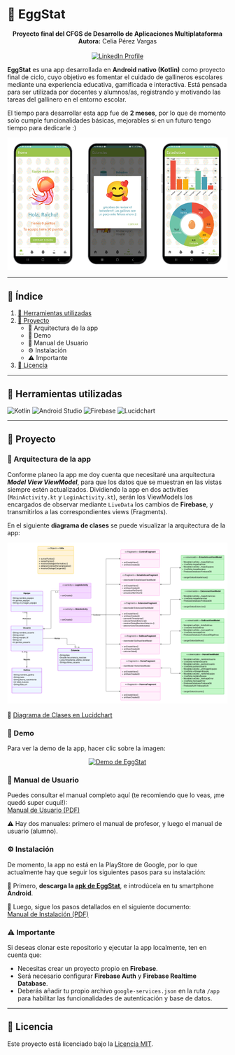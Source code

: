 # 🐣 EggStat

<p align="center">
  <strong>Proyecto final del CFGS de Desarrollo de Aplicaciones Multiplataforma</strong><br>
  <strong>Autora:</strong> Celia Pérez Vargas<br><br>
  <a href="https://www.linkedin.com/in/theteachercelia/" target="_blank">
    <img src="https://img.shields.io/badge/LinkedIn-Profile-blue?logo=linkedin&logoColor=white" alt="LinkedIn Profile"/>
  </a>
</p>

**EggStat** es una app desarrollada en **Android nativo (Kotlin)** como proyecto final de ciclo, cuyo objetivo es fomentar el cuidado de gallineros escolares mediante una experiencia educativa, gamificada e interactiva. Está pensada para ser utilizada por docentes y alumnos/as, registrando y motivando las tareas del gallinero en el entorno escolar.

El tiempo para desarrollar esta app fue de **2 meses**, por lo que de momento solo cumple funcionalidades básicas, mejorables si en un futuro tengo tiempo para dedicarle :)

<p align="center">
  <img src="archivos_eggstat/Eggstat_mockup.png" alt="Mockup de Eggstat" width="600"/>
</p>

---

## 📑 Índice

1. [🔧 Herramientas utilizadas](#-herramientas-utilizadas)
2. [📱 Proyecto](#-proyecto)
    - 📐 Arquitectura de la app
    - 🎥 Demo
    - 📄 Manual de Usuario
    - ⚙️ Instalación
    - ⚠️ Importante
3. [📄 Licencia](#-licencia)

---

## 🔧 Herramientas utilizadas

![Kotlin](https://img.shields.io/badge/Kotlin-0095D5?logo=kotlin&logoColor=white&style=flat)
![Android Studio](https://img.shields.io/badge/Android%20Studio-3DDC84?logo=android-studio&logoColor=white&style=flat)
![Firebase](https://img.shields.io/badge/Firebase-FFCA28?logo=firebase&logoColor=black&style=flat)
![Lucidchart](https://img.shields.io/badge/Lucidchart-ED6C30?logo=lucidchart&logoColor=white&style=flat)

---

## 📱 Proyecto

### 📐 Arquitectura de la app

Conforme planeo la app me doy cuenta que necesitaré una arquitectura **_Model View ViewModel_**, para que los datos que se muestran en las vistas siempre estén actualizados. Dividiendo la app en dos activities (`MainActivity.kt` y `LoginActivity.kt`), serán los ViewModels los encargados de observar mediante `LiveData` los cambios de **Firebase**, y transmitirlos a las correspondientes views (Fragments).

En el siguiente **diagrama de clases** se puede visualizar la arquitectura de la app:

<p align="center">
  <a href="archivos_eggstat/Eggstat_diagrama-de-clases.png" target="_blank">
    <img src="archivos_eggstat/Eggstat_diagrama-de-clases.png" alt="Diagrama de clases" width="600"/>
  </a>
</p>

🔗 [Diagrama de Clases en Lucidchart](https://lucid.app/lucidchart/0e3be1a1-bf94-4d1b-92b1-bce4c2904e01/edit?invitationId=inv_44928207-5e74-4140-8bdf-5f277bd33dc3)

### 🎥 Demo

Para ver la demo de la app, hacer clic sobre la imagen:

<p align="center">
  <a href="https://youtu.be/3UP7dA8c5wg?si=I_Qy12MoB0JXEfrX" target="_blank">
    <img src="https://img.youtube.com/vi/3UP7dA8c5wg/0.jpg" alt="Demo de EggStat" width="600">
  </a>
</p>

### 📄 Manual de Usuario

Puedes consultar el manual completo aquí (te recomiendo que lo veas, ¡me quedó super cuqui!):  
[Manual de Usuario (PDF)](archivos_eggstat/Eggstat_manual-de-usuario.pdf)

⚠️ Hay dos manuales: primero el manual de profesor, y luego el manual de usuario (alumno).

### ⚙️ ️️Instalación

De momento, la app no está en la PlayStore de Google, por lo que actualmente hay que seguir los siguientes pasos para su instalación:

📲 Primero, **descarga la [apk de EggStat](EggStat.apk)**, e introdúcela en tu smartphone **Android**.

📄 Luego, sigue los pasos detallados en el siguiente documento:  
[Manual de Instalación (PDF)](archivos_eggstat/Eggstat_manual-de-instalacion.pdf)

### ⚠️ Importante

Si deseas clonar este repositorio y ejecutar la app localmente, ten en cuenta que:
- Necesitas crear un proyecto propio en **Firebase**.
- Será necesario configurar **Firebase Auth** y **Firebase Realtime Database**.
- Deberás añadir tu propio archivo `google-services.json` en la ruta `/app` para habilitar las funcionalidades de autenticación y base de datos.

---

## 📄 Licencia

Este proyecto está licenciado bajo la [Licencia MIT](LICENSE).